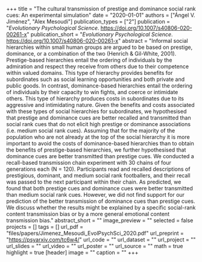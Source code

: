 +++
title = "The cultural transmission of prestige and dominance social rank cues: An experimental simulation"
date = "2020-01-01"
authors = ["Ángel V. Jiménez", "Alex Mesoudi"]
publication_types = ["2"]
publication = "_Evolutionary Psychological Science_. https://doi.org/10.1007/s40806-020-00261-x"
publication_short = "_Evolutionary Psychological Science_. https://doi.org/10.1007/s40806-020-00261-x"
abstract = "Informal social hierarchies within small human groups are argued to be based on prestige, dominance, or a combination of the two (Henrich & Gil-White, 2001). Prestige-based hierarchies entail the ordering of individuals by the admiration and respect they receive from others due to their competence within valued domains. This type of hierarchy provides benefits for subordinates such as social learning opportunities and both private and public goods. In contrast, dominance-based hierarchies entail the ordering of individuals by their capacity to win fights, and coerce or intimidate others. This type of hierarchy produces costs in subordinates due to its aggressive and intimidating nature. Given the benefits and costs associated with these types of social hierarchies for subordinates, we hypothesised that prestige and dominance cues are better recalled and transmitted than social rank cues that do not elicit high prestige or dominance associations (i.e. medium social rank cues). Assuming that for the majority of the population who are not already at the top of the social hierarchy it is more important to avoid the costs of dominance-based hierarchies than to obtain the benefits of prestige-based hierarchies, we further hypothesised that dominance cues are better transmitted than prestige cues. We conducted a recall-based transmission chain experiment with 30 chains of four generations each (N = 120). Participants read and recalled descriptions of prestigious, dominant, and medium social rank footballers, and their recall was passed to the next participant within their chain. As predicted, we found that both prestige cues and dominance cues were better transmitted than medium social rank cues. However, we did not find support for our prediction of the better transmission of dominance cues than prestige cues. We discuss whether the results might be explained by a specific social-rank content transmission bias or by a more general emotional content transmission bias."
abstract_short = ""
image_preview = ""
selected = false
projects = []
tags = []
url_pdf = "files/papers/Jimenez_Mesoudi_EvolPsychSci_2020.pdf"
url_preprint = "https://psyarxiv.com/tc6w4/"
url_code = ""
url_dataset = ""
url_project = ""
url_slides = ""
url_video = ""
url_poster = ""
url_source = ""
math = true
highlight = true
[header]
image = ""
caption = ""
+++
